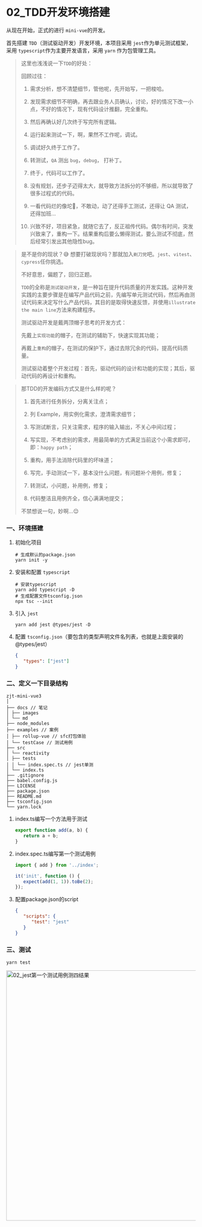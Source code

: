 # 02_TDD开发环境搭建

从现在开始，正式的进行 `mini-vue`的开发。

首先搭建 `TDD`（测试驱动开发）开发环境，本项目采用 `jest`作为单元测试框架，采用 `typescript`作为主要开发语言，采用 `yarn`
作为包管理工具。

> 这里也浅浅说一下`TDD`的好处：
>
> 回顾过往：
>
> 1. 需求分析，想不清楚细节，管他呢，先开始写，一把梭哈。
>
> 2. 发现需求细节不明确，再去跟业务人员确认，讨论，好的情况下改一小点，不好的情况下，现有代码设计推翻，完全重构。
>
> 3. 然后再确认好几次终于写完所有逻辑。
>
> 4. 运行起来测试一下，啊，果然不工作呢，调试。
>
> 5. 调试好久终于工作了。
>
> 6. 转测试，`QA` 测出 `bug`，`debug`， 打补丁。
>
> 7. 终于，代码可以工作了。
>
> 8. 没有规划，还步子迈得太大，就导致方法拆分的不够细，所以就导致了很多过程式的代码。
>
> 9. 一看代码烂的像坨💩，不敢动，动了还得手工测试，还得让 QA 测试，还得加班...
>
> 10. 兴致不好，项目紧急，就随它去了，反正祖传代码。偶尔有时间，突发兴致来了，重构一下。结果重构后要么懒得测试，要么测试不彻底，然后经常引发出其他隐性bug。

> 是不是你的现状？😅 想要打破现状吗？那就加入`剃刀党`吧。`jest`、`vitest`、`cypress`任你挑选。
>
> 不好意思，偏题了，回归正题。
>
> `TDD`的全称是`测试驱动开发`，是一种旨在提升代码质量的开发实践。这种开发实践的主要步骤是在编写产品代码之前，先编写单元测试代码，然后再由测试代码来决定写什么产品代码，其目的是取得快速反馈，并使用`illustrate the main line`方法来构建程序。
>
> 测试驱动开发是戴两顶帽子思考的开发方式：
>
> 先戴上`实现功能`的帽子，在测试的辅助下，快速实现其功能；
>
> 再戴上`重构`的帽子，在测试的保护下，通过去除冗余的代码，提高代码质量。
>
> 测试驱动着整个开发过程：首先，驱动代码的设计和功能的实现；其后，驱动代码的再设计和重构。

> 那TDD的开发编码方式又是什么样的呢？
>
> 1. 首先进行任务拆分，分离关注点；
>
> 2. 列 Example，用实例化需求，澄清需求细节；
>
> 3. 写测试断言，只关注需求，程序的输入输出，不关心中间过程；
>
> 4. 写实现，不考虑别的需求，用最简单的方式满足当前这个小需求即可，即：`happy path`；
>
> 5. 重构，用手法消除代码里的坏味道；
>
> 6. 写完，手动测试一下，基本没什么问题，有问题补个用例，修复；
>
> 7. 转测试，小问题，补用例，修复；
>
> 8. 代码整洁且用例齐全，信心满满地提交；
>
> 不禁想说一句，妙啊...😌

### 一、环境搭建

1. 初始化项目

   ```shell
   # 生成默认的package.json
   yarn init -y
   ```

2. 安装和配置 `typescript`

   ```shell
   # 安装typescript
   yarn add typescript -D
   # 生成配置文件tsconfig.json
   npx tsc --init
   ```

3. 引入 `jest`

   ```shell
   yarn add jest @types/jest -D
   ```

4. 配置 `tsconfig.json`（要包含的类型声明文件名列表，也就是上面安装的@types/jest）

   ```json
   {
      "types": ["jest"]  
   }
   ```

### 二、定义一下目录结构

```
zjt-mini-vue3  
│  
├── docs // 笔记  
│ ├── images  
│ └── md  
├── node_modules  
├── examples // 案例  
│ ├── rollup-vue // sfc打包体验  
│ └── testCase // 测试用例  
├── src  
│ └── reactivity  
│ ├── tests  
│ │ └── index.spec.ts // jest单测  
│ └── index.ts  
├── .gitignore  
├── babel.config.js  
├── LICENSE  
├── package.json  
├── README.md  
├── tsconfig.json  
└── yarn.lock
```

1. index.ts编写一个方法用于测试

   ```ts
   export function add(a, b) {
      return a + b;
   }
   ```

2. index.spec.ts编写第一个测试用例

   ```ts
   import { add } from '../index';

   it('init', function () {
      expect(add(1, 1)).toBe(2);
   });
   ```

3. 配置package.json的script

   ```json
   {
      "scripts": {
         "test": "jest"
      }
   }
   ```

### 三、测试

   ```shell
   yarn test
   ```

<img src="https://iamzjt-1256754140.cos.ap-nanjing.myqcloud.com/images/202211030753632.png" width="666" alt="02_jest第一个测试用例测四结果"/>